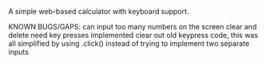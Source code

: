 A simple web-based calculator with keyboard support.

KNOWN BUGS/GAPS: 
can input too many numbers on the screen
clear and delete need key presses implemented
clear out old keypress code, this was all simplified by using .click() instead of trying to implement two separate inputs